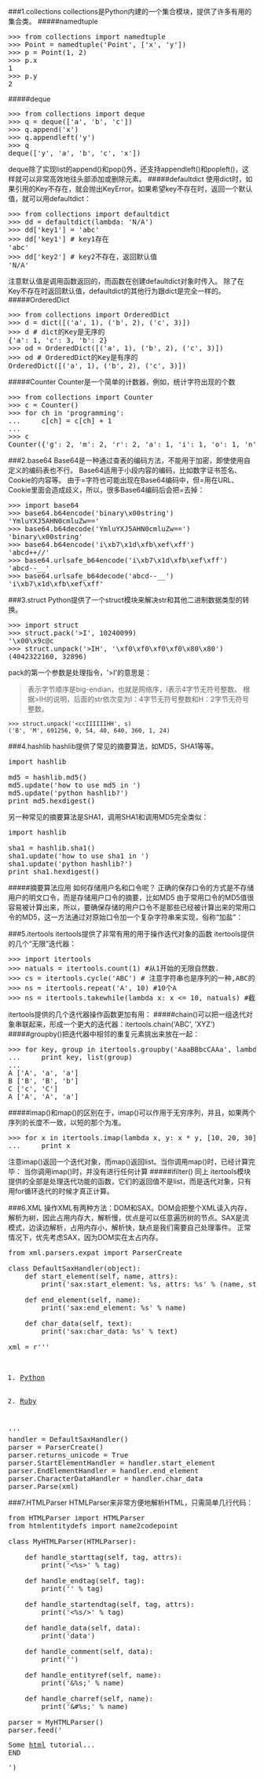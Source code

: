 ###1.collections
collections是Python内建的一个集合模块，提供了许多有用的集合类。
#####namedtuple
<pre>
>>> from collections import namedtuple
>>> Point = namedtuple('Point', ['x', 'y'])
>>> p = Point(1, 2)
>>> p.x
1
>>> p.y
2
</pre>
#####deque
<pre>
>>> from collections import deque
>>> q = deque(['a', 'b', 'c'])
>>> q.append('x')
>>> q.appendleft('y')
>>> q
deque(['y', 'a', 'b', 'c', 'x'])
</pre>
deque除了实现list的append()和pop()外，还支持appendleft()和popleft()，这样就可以非常高效地往头部添加或删除元素。
#####defaultdict
使用dict时，如果引用的Key不存在，就会抛出KeyError。如果希望key不存在时，返回一个默认值，就可以用defaultdict：
<pre>
>>> from collections import defaultdict
>>> dd = defaultdict(lambda: 'N/A')
>>> dd['key1'] = 'abc'
>>> dd['key1'] # key1存在
'abc'
>>> dd['key2'] # key2不存在，返回默认值
'N/A'
</pre>
注意默认值是调用函数返回的，而函数在创建defaultdict对象时传入。
除了在Key不存在时返回默认值，defaultdict的其他行为跟dict是完全一样的。
#####OrderedDict
<pre>
>>> from collections import OrderedDict
>>> d = dict([('a', 1), ('b', 2), ('c', 3)])
>>> d # dict的Key是无序的
{'a': 1, 'c': 3, 'b': 2}
>>> od = OrderedDict([('a', 1), ('b', 2), ('c', 3)])
>>> od # OrderedDict的Key是有序的
OrderedDict([('a', 1), ('b', 2), ('c', 3)])
</pre>
#####Counter
Counter是一个简单的计数器，例如，统计字符出现的个数
<pre>
>>> from collections import Counter
>>> c = Counter()
>>> for ch in 'programming':
...     c[ch] = c[ch] + 1
...
>>> c
Counter({'g': 2, 'm': 2, 'r': 2, 'a': 1, 'i': 1, 'o': 1, 'n': 1, 'p': 1})
</pre>

###2.base64
Base64是一种通过查表的编码方法，不能用于加密，即使使用自定义的编码表也不行。
Base64适用于小段内容的编码，比如数字证书签名、Cookie的内容等。
由于=字符也可能出现在Base64编码中，但=用在URL、Cookie里面会造成歧义，所以，很多Base64编码后会把=去掉：
<pre>
>>> import base64
>>> base64.b64encode('binary\x00string')
'YmluYXJ5AHN0cmluZw=='
>>> base64.b64decode('YmluYXJ5AHN0cmluZw==')
'binary\x00string'
>>> base64.b64encode('i\xb7\x1d\xfb\xef\xff')
'abcd++//'
>>> base64.urlsafe_b64encode('i\xb7\x1d\xfb\xef\xff')
'abcd--__'
>>> base64.urlsafe_b64decode('abcd--__')
'i\xb7\x1d\xfb\xef\xff'
</pre>

###3.struct
Python提供了一个struct模块来解决str和其他二进制数据类型的转换。
<pre>
>>> import struct
>>> struct.pack('>I', 10240099)
'\x00\x9c@c
>>> struct.unpack('>IH', '\xf0\xf0\xf0\xf0\x80\x80')
(4042322160, 32896)
</pre>
pack的第一个参数是处理指令，'>I'的意思是：
>表示字节顺序是big-endian，也就是网络序，I表示4字节无符号整数。
根据>IH的说明，后面的str依次变为I：4字节无符号整数和H：2字节无符号整数。
```
>>> struct.unpack('<ccIIIIIIHH', s)
('B', 'M', 691256, 0, 54, 40, 640, 360, 1, 24)
```

###4.hashlib
hashlib提供了常见的摘要算法，如MD5，SHA1等等。
<pre>
import hashlib

md5 = hashlib.md5()
md5.update('how to use md5 in ')
md5.update('python hashlib?')
print md5.hexdigest()
</pre>
另一种常见的摘要算法是SHA1，调用SHA1和调用MD5完全类似：
<pre>
import hashlib

sha1 = hashlib.sha1()
sha1.update('how to use sha1 in ')
sha1.update('python hashlib?')
print sha1.hexdigest()
</pre>
#####摘要算法应用
如何存储用户名和口令呢？
正确的保存口令的方式是不存储用户的明文口令，而是存储用户口令的摘要，比如MD5
由于常用口令的MD5值很容易被计算出来，所以，要确保存储的用户口令不是那些已经被计算出来的常用口令的MD5，这一方法通过对原始口令加一个复杂字符串来实现，俗称“加盐”：

###5.itertools
itertools提供了非常有用的用于操作迭代对象的函数
itertools提供的几个“无限”迭代器：
<pre>
>>> import itertools
>>> natuals = itertools.count(1) #从1开始的无限自然数.
>>> cs = itertools.cycle('ABC') # 注意字符串也是序列的一种,ABC的无限循环.
>>> ns = itertools.repeat('A', 10) #10个A
>>> ns = itertools.takewhile(lambda x: x <= 10, natuals) #截取出一个有限的序列
</pre>
itertools提供的几个迭代器操作函数更加有用：
#####chain()可以把一组迭代对象串联起来，形成一个更大的迭代器：itertools.chain('ABC', 'XYZ')
#####groupby()把迭代器中相邻的重复元素挑出来放在一起：
<pre>
>>> for key, group in itertools.groupby('AaaBBbcCAAa', lambda c: c.upper()):
...     print key, list(group)
...
A ['A', 'a', 'a']
B ['B', 'B', 'b']
C ['c', 'C']
A ['A', 'A', 'a']
</pre>
#####imap()和map()的区别在于，imap()可以作用于无穷序列，并且，如果两个序列的长度不一致，以短的那个为准。
<pre>
>>> for x in itertools.imap(lambda x, y: x * y, [10, 20, 30], itertools.count(1)):
...     print x
</pre>
注意imap()返回一个迭代对象，而map()返回list。当你调用map()时，已经计算完毕：
当你调用imap()时，并没有进行任何计算
#####ifilter() 同上
itertools模块提供的全部是处理迭代功能的函数，它们的返回值不是list，而是迭代对象，只有用for循环迭代的时候才真正计算。

###6.XML
操作XML有两种方法：DOM和SAX。DOM会把整个XML读入内存，解析为树，因此占用内存大，解析慢，优点是可以任意遍历树的节点。SAX是流模式，边读边解析，占用内存小，解析快，缺点是我们需要自己处理事件。
正常情况下，优先考虑SAX，因为DOM实在太占内存。
<pre>
from xml.parsers.expat import ParserCreate

class DefaultSaxHandler(object):
    def start_element(self, name, attrs):
        print('sax:start_element: %s, attrs: %s' % (name, str(attrs)))

    def end_element(self, name):
        print('sax:end_element: %s' % name)

    def char_data(self, text):
        print('sax:char_data: %s' % text)

xml = r'''<?xml version="1.0"?>
<ol>
    <li><a href="/python">Python</a></li>
    <li><a href="/ruby">Ruby</a></li>
</ol>
'''
handler = DefaultSaxHandler()
parser = ParserCreate()
parser.returns_unicode = True
parser.StartElementHandler = handler.start_element
parser.EndElementHandler = handler.end_element
parser.CharacterDataHandler = handler.char_data
parser.Parse(xml)
</pre>

###7.HTMLParser
HTMLParser来非常方便地解析HTML，只需简单几行代码：
<pre>
from HTMLParser import HTMLParser
from htmlentitydefs import name2codepoint

class MyHTMLParser(HTMLParser):

    def handle_starttag(self, tag, attrs):
        print('<%s>' % tag)

    def handle_endtag(self, tag):
        print('</%s>' % tag)

    def handle_startendtag(self, tag, attrs):
        print('<%s/>' % tag)

    def handle_data(self, data):
        print('data')

    def handle_comment(self, data):
        print('<!-- -->')

    def handle_entityref(self, name):
        print('&%s;' % name)

    def handle_charref(self, name):
        print('&#%s;' % name)

parser = MyHTMLParser()
parser.feed('<html><head></head><body><p>Some <a href=\"#\">html</a> tutorial...<br>END</p></body></html>')
</pre>

